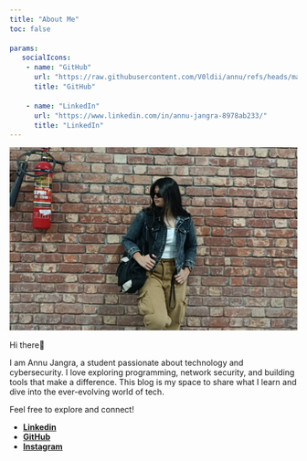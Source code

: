 ```yaml
---
title: "About Me"
toc: false

params:
   socialIcons:
    - name: "GitHub"
      url: "https://raw.githubusercontent.com/V0ldii/annu/refs/heads/main/static/icons/github.svg"
      title: "GitHub"
    
    - name: "LinkedIn"
      url: "https://www.linkedin.com/in/annu-jangra-8978ab233/"
      title: "LinkedIn"
---
```


![](https://github.com/V0ldii/annu/blob/main/static/me1.jpg?raw=true)


Hi there👋

I am Annu Jangra, a student passionate about technology and cybersecurity. 
I love exploring programming, network security, and building tools that make a difference. This blog is my space to share what I learn and dive into the ever-evolving world of tech. 

Feel free to explore and connect!


- [**Linkedin**](https://www.linkedin.com/in/annu-jangra-8978ab233/)
- [**GitHub**](https://github.com/V0ldii)
- [**Instagram**](https://www.instagram.com/_un_na_/profilecard/?igsh=MXg0NzlqcHlrdDBoOQ==)



